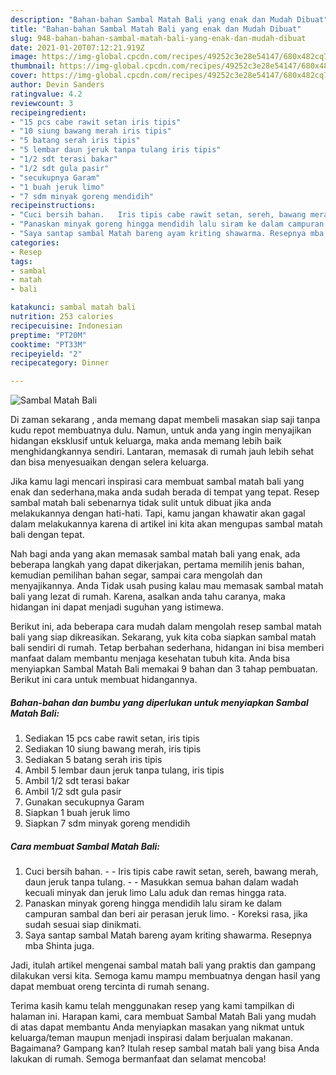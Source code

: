 ```yaml
---
description: "Bahan-bahan Sambal Matah Bali yang enak dan Mudah Dibuat"
title: "Bahan-bahan Sambal Matah Bali yang enak dan Mudah Dibuat"
slug: 948-bahan-bahan-sambal-matah-bali-yang-enak-dan-mudah-dibuat
date: 2021-01-20T07:12:21.919Z
image: https://img-global.cpcdn.com/recipes/49252c3e28e54147/680x482cq70/sambal-matah-bali-foto-resep-utama.jpg
thumbnail: https://img-global.cpcdn.com/recipes/49252c3e28e54147/680x482cq70/sambal-matah-bali-foto-resep-utama.jpg
cover: https://img-global.cpcdn.com/recipes/49252c3e28e54147/680x482cq70/sambal-matah-bali-foto-resep-utama.jpg
author: Devin Sanders
ratingvalue: 4.2
reviewcount: 3
recipeingredient:
- "15 pcs cabe rawit setan iris tipis"
- "10 siung bawang merah iris tipis"
- "5 batang serah iris tipis"
- "5 lembar daun jeruk tanpa tulang iris tipis"
- "1/2 sdt terasi bakar"
- "1/2 sdt gula pasir"
- "secukupnya Garam"
- "1 buah jeruk limo"
- "7 sdm minyak goreng mendidih"
recipeinstructions:
- "Cuci bersih bahan.   Iris tipis cabe rawit setan, sereh, bawang merah, daun jeruk tanpa tulang.  Masukkan semua bahan dalam wadah kecuali minyak dan jeruk limo Lalu aduk dan remas hingga rata."
- "Panaskan minyak goreng hingga mendidih lalu siram ke dalam campuran sambal dan beri air perasan jeruk limo. Koreksi rasa, jika sudah sesuai siap dinikmati."
- "Saya santap sambal Matah bareng ayam kriting shawarma. Resepnya mba Shinta juga."
categories:
- Resep
tags:
- sambal
- matah
- bali

katakunci: sambal matah bali 
nutrition: 253 calories
recipecuisine: Indonesian
preptime: "PT20M"
cooktime: "PT33M"
recipeyield: "2"
recipecategory: Dinner

---
```



![Sambal Matah Bali](https://img-global.cpcdn.com/recipes/49252c3e28e54147/680x482cq70/sambal-matah-bali-foto-resep-utama.jpg)

Di zaman  sekarang , anda memang dapat membeli masakan siap saji tanpa kudu repot membuatnya dulu. Namun, untuk anda yang ingin menyajikan hidangan eksklusif untuk keluarga, maka anda memang lebih baik menghidangkannya sendiri. Lantaran, memasak di rumah jauh lebih sehat dan bisa menyesuaikan dengan selera keluarga.

Jika kamu lagi mencari inspirasi cara membuat sambal matah bali yang enak dan sederhana,maka anda sudah berada di tempat yang tepat. Resep sambal matah bali  sebenarnya tidak sulit untuk dibuat jika anda melakukannya dengan hati-hati. Tapi, kamu jangan khawatir akan gagal dalam melakukannya 
karena di artikel ini kita akan mengupas sambal matah bali dengan tepat.  



Nah bagi anda yang akan memasak sambal matah bali yang enak, ada beberapa langkah yang dapat dikerjakan, pertama memilih jenis bahan, kemudian pemilihan bahan segar, sampai cara mengolah dan menyajikannya. Anda Tidak usah pusing kalau mau memasak sambal matah bali yang lezat di rumah. Karena, asalkan anda  tahu caranya, maka hidangan ini dapat menjadi suguhan yang istimewa.

Berikut ini, ada beberapa cara mudah dalam mengolah resep sambal matah bali yang siap dikreasikan. Sekarang, yuk kita coba siapkan sambal matah bali sendiri di rumah. Tetap berbahan sederhana, hidangan ini bisa memberi manfaat dalam membantu menjaga kesehatan tubuh kita. Anda bisa menyiapkan Sambal Matah Bali memakai 9 bahan dan 3 tahap pembuatan. Berikut ini cara untuk membuat hidangannya.

<!--inarticleads1-->

##### Bahan-bahan dan bumbu yang diperlukan untuk menyiapkan Sambal Matah Bali:

1. Sediakan 15 pcs cabe rawit setan, iris tipis
1. Sediakan 10 siung bawang merah, iris tipis
1. Sediakan 5 batang serah iris tipis
1. Ambil 5 lembar daun jeruk tanpa tulang, iris tipis
1. Ambil 1/2 sdt terasi bakar
1. Ambil 1/2 sdt gula pasir
1. Gunakan secukupnya Garam
1. Siapkan 1 buah jeruk limo
1. Siapkan 7 sdm minyak goreng mendidih




<!--inarticleads2-->

##### Cara membuat Sambal Matah Bali:

1. Cuci bersih bahan.  -  - Iris tipis cabe rawit setan, sereh, bawang merah, daun jeruk tanpa tulang. -  - Masukkan semua bahan dalam wadah kecuali minyak dan jeruk limo Lalu aduk dan remas hingga rata.
1. Panaskan minyak goreng hingga mendidih lalu siram ke dalam campuran sambal dan beri air perasan jeruk limo. - Koreksi rasa, jika sudah sesuai siap dinikmati.
1. Saya santap sambal Matah bareng ayam kriting shawarma. Resepnya mba Shinta juga.




Jadi, itulah artikel mengenai  sambal matah bali  yang praktis dan gampang dilakukan versi kita. Semoga kamu mampu membuatnya dengan hasil yang dapat membuat oreng tercinta di rumah senang. 

Terima kasih kamu telah menggunakan resep yang kami tampilkan di halaman ini. Harapan kami, cara membuat  Sambal Matah Bali yang mudah di atas dapat membantu Anda menyiapkan masakan yang nikmat untuk keluarga/teman maupun menjadi inspirasi dalam berjualan makanan. Bagaimana? Gampang kan? Itulah resep sambal matah bali yang bisa Anda lakukan di rumah. Semoga bermanfaat dan selamat mencoba!

